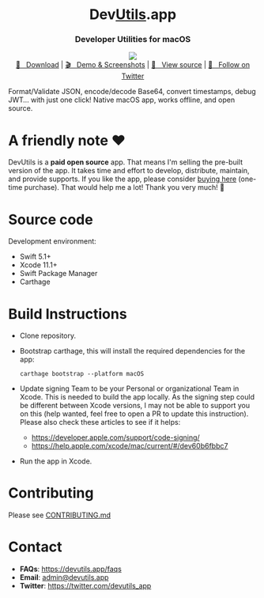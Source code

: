 <h1 align="center">Dev<a href="https://github.com/DevUtilsApp/DevUtils-app#">Utils</a>.app</h1>
<h3 align="center">Developer Utilities for macOS</h3>

<p align="center">
  <img src="https://devutils.app/screenshot-dark.png">
  <br/>
  <a href="https://devutils.app/">🚀 &nbsp; Download</a> | <a href="https://devutils.app/demo">🎬 &nbsp; Demo & Screenshots</a> | <a href="https://github.com/DevUtilsApp/DevUtils-app/tree/master/TINOBHNYWE">📝 &nbsp; View source</a> | <a href="https://twitter.com/devutils_app">📣 &nbsp; Follow on Twitter</a>
</p>

Format/Validate JSON, encode/decode Base64, convert timestamps, debug JWT… with just one click! Native macOS app, works offline, and open source.

# A friendly note ❤️
DevUtils is a **paid open source** app. That means I'm selling the pre-built version of the app. It takes time and effort to develop, distribute, maintain, and provide supports. If you like the app, please consider [buying here](https://devutils.app) (one-time purchase). That would help me a lot! Thank you very much! 🙏

# Source code

Development environment:
- Swift 5.1+
- Xcode 11.1+
- Swift Package Manager
- Carthage

# Build Instructions
 - Clone repository.
 - Bootstrap carthage, this will install the required dependencies for the app:
 
     `carthage bootstrap --platform macOS`
 
 - Update signing Team to be your Personal or organizational Team in Xcode. This is needed to build the app locally. As the signing step could be different between Xcode versions, I may not be able to support you on this (help wanted, feel free to open a PR to update this instruction). Please also check these articles to see if it helps:
   - https://developer.apple.com/support/code-signing/
   - https://help.apple.com/xcode/mac/current/#/dev60b6fbbc7 
 - Run the app in Xcode.
 
# Contributing

Please see [CONTRIBUTING.md](https://github.com/DevUtilsApp/DevUtils-app/blob/master/CONTRIBUTING.md)

# Contact
- **FAQs**: https://devutils.app/faqs
- **Email**: admin@devutils.app
- **Twitter**: https://twitter.com/devutils_app
